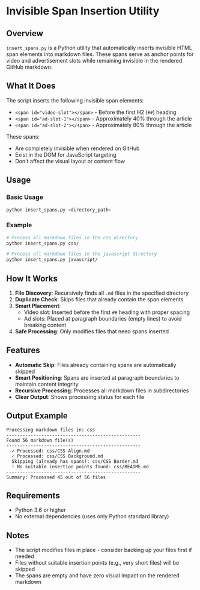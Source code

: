# Invisible Span Insertion Utility

## Overview
`insert_spans.py` is a Python utility that automatically inserts invisible HTML span elements into markdown files. These spans serve as anchor points for video and advertisement slots while remaining invisible in the rendered GitHub markdown.

## What It Does
The script inserts the following invisible span elements:
- `<span id="video-slot"></span>` - Before the first H2 (`##`) heading
- `<span id="ad-slot-1"></span>` - Approximately 40% through the article
- `<span id="ad-slot-2"></span>` - Approximately 80% through the article

These spans:
- Are completely invisible when rendered on GitHub
- Exist in the DOM for JavaScript targeting
- Don't affect the visual layout or content flow

## Usage

### Basic Usage
```bash
python insert_spans.py <directory_path>
```

### Example
```bash
# Process all markdown files in the css directory
python insert_spans.py css/

# Process all markdown files in the javascript directory
python insert_spans.py javascript/
```

## How It Works

1. **File Discovery**: Recursively finds all `.md` files in the specified directory
2. **Duplicate Check**: Skips files that already contain the span elements
3. **Smart Placement**:
   - Video slot: Inserted before the first `##` heading with proper spacing
   - Ad slots: Placed at paragraph boundaries (empty lines) to avoid breaking content
4. **Safe Processing**: Only modifies files that need spans inserted

## Features

- **Automatic Skip**: Files already containing spans are automatically skipped
- **Smart Positioning**: Spans are inserted at paragraph boundaries to maintain content integrity
- **Recursive Processing**: Processes all markdown files in subdirectories
- **Clear Output**: Shows processing status for each file

## Output Example
```
Processing markdown files in: css
--------------------------------------------------
Found 56 markdown file(s)
--------------------------------------------------
  ✓ Processed: css/CSS Align.md
  ✓ Processed: css/CSS Background.md
  Skipping (already has spans): css/CSS Border.md
  ! No suitable insertion points found: css/README.md
--------------------------------------------------
Summary: Processed 45 out of 56 files
```

## Requirements
- Python 3.6 or higher
- No external dependencies (uses only Python standard library)

## Notes
- The script modifies files in place - consider backing up your files first if needed
- Files without suitable insertion points (e.g., very short files) will be skipped
- The spans are empty and have zero visual impact on the rendered markdown
